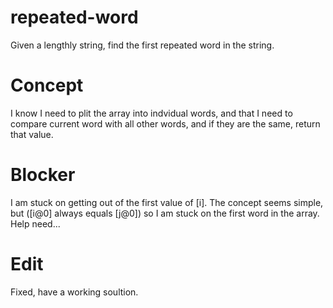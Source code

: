# repeated-word

Given a lengthly string, find the first repeated word in the string.

# Concept

I know I need to plit the array into indvidual words, and that I need to compare current word with all other words, and if they are the same, return that value. 

# Blocker

I am stuck on getting out of the first value of [i]. The concept seems simple, but ([i@0] always equals [j@0]) so I am stuck on the first word in the array. Help need...

# Edit

Fixed, have a working soultion.